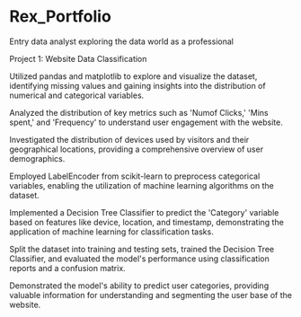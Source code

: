 # Rex_Portfolio
Entry data analyst exploring the data world as a professional

Project 1: Website Data Classification

Utilized pandas and matplotlib to explore and visualize the dataset, identifying missing values and gaining insights into the distribution of numerical and categorical variables.

Analyzed the distribution of key metrics such as 'Numof Clicks,' 'Mins spent,' and 'Frequency' to understand user engagement with the website.

Investigated the distribution of devices used by visitors and their geographical locations, providing a comprehensive overview of user demographics.

Employed LabelEncoder from scikit-learn to preprocess categorical variables, enabling the utilization of machine learning algorithms on the dataset.

Implemented a Decision Tree Classifier to predict the 'Category' variable based on features like device, location, and timestamp, demonstrating the application of machine learning for classification tasks.

Split the dataset into training and testing sets, trained the Decision Tree Classifier, and evaluated the model's performance using classification reports and a confusion matrix.

Demonstrated the model's ability to predict user categories, providing valuable information for understanding and segmenting the user base of the website.



